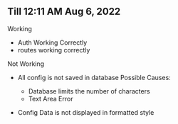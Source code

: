 ## Till 12:11 AM Aug 6, 2022
Working
- Auth Working Correctly
- routes working correctly

Not Working
- All config is not saved in database
    Possible Causes: 
    - Database limits the number of characters
    - Text Area Error

- Config Data is not displayed in formatted style